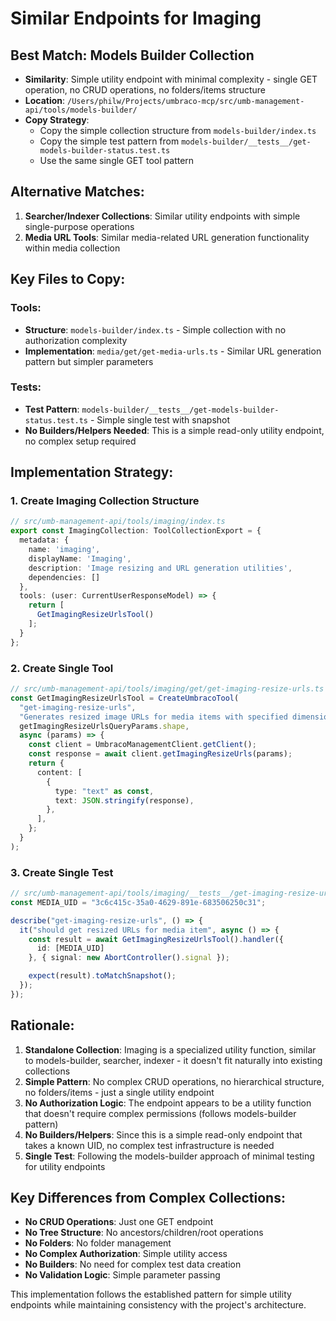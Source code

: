 # Similar Endpoints for Imaging

## Best Match: Models Builder Collection
- **Similarity**: Simple utility endpoint with minimal complexity - single GET operation, no CRUD operations, no folders/items structure
- **Location**: `/Users/philw/Projects/umbraco-mcp/src/umb-management-api/tools/models-builder/`
- **Copy Strategy**:
  - Copy the simple collection structure from `models-builder/index.ts`
  - Copy the simple test pattern from `models-builder/__tests__/get-models-builder-status.test.ts`
  - Use the same single GET tool pattern

## Alternative Matches:
1. **Searcher/Indexer Collections**: Similar utility endpoints with simple single-purpose operations
2. **Media URL Tools**: Similar media-related URL generation functionality within media collection

## Key Files to Copy:

### Tools:
- **Structure**: `models-builder/index.ts` - Simple collection with no authorization complexity
- **Implementation**: `media/get/get-media-urls.ts` - Similar URL generation pattern but simpler parameters

### Tests:
- **Test Pattern**: `models-builder/__tests__/get-models-builder-status.test.ts` - Simple single test with snapshot
- **No Builders/Helpers Needed**: This is a simple read-only utility endpoint, no complex setup required

## Implementation Strategy:

### 1. Create Imaging Collection Structure
```typescript
// src/umb-management-api/tools/imaging/index.ts
export const ImagingCollection: ToolCollectionExport = {
  metadata: {
    name: 'imaging',
    displayName: 'Imaging',
    description: 'Image resizing and URL generation utilities',
    dependencies: []
  },
  tools: (user: CurrentUserResponseModel) => {
    return [
      GetImagingResizeUrlsTool()
    ];
  }
};
```

### 2. Create Single Tool
```typescript
// src/umb-management-api/tools/imaging/get/get-imaging-resize-urls.ts
const GetImagingResizeUrlsTool = CreateUmbracoTool(
  "get-imaging-resize-urls",
  "Generates resized image URLs for media items with specified dimensions and crop mode",
  getImagingResizeUrlsQueryParams.shape,
  async (params) => {
    const client = UmbracoManagementClient.getClient();
    const response = await client.getImagingResizeUrls(params);
    return {
      content: [
        {
          type: "text" as const,
          text: JSON.stringify(response),
        },
      ],
    };
  }
);
```

### 3. Create Single Test
```typescript
// src/umb-management-api/tools/imaging/__tests__/get-imaging-resize-urls.test.ts
const MEDIA_UID = "3c6c415c-35a0-4629-891e-683506250c31";

describe("get-imaging-resize-urls", () => {
  it("should get resized URLs for media item", async () => {
    const result = await GetImagingResizeUrlsTool().handler({
      id: [MEDIA_UID]
    }, { signal: new AbortController().signal });

    expect(result).toMatchSnapshot();
  });
});
```

## Rationale:

1. **Standalone Collection**: Imaging is a specialized utility function, similar to models-builder, searcher, indexer - it doesn't fit naturally into existing collections
2. **Simple Pattern**: No complex CRUD operations, no hierarchical structure, no folders/items - just a single utility endpoint
3. **No Authorization Logic**: The endpoint appears to be a utility function that doesn't require complex permissions (follows models-builder pattern)
4. **No Builders/Helpers**: Since this is a simple read-only endpoint that takes a known UID, no complex test infrastructure is needed
5. **Single Test**: Following the models-builder approach of minimal testing for utility endpoints

## Key Differences from Complex Collections:

- **No CRUD Operations**: Just one GET endpoint
- **No Tree Structure**: No ancestors/children/root operations
- **No Folders**: No folder management
- **No Complex Authorization**: Simple utility access
- **No Builders**: No need for complex test data creation
- **No Validation Logic**: Simple parameter passing

This implementation follows the established pattern for simple utility endpoints while maintaining consistency with the project's architecture.